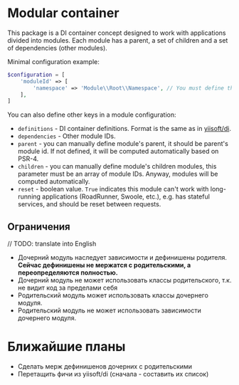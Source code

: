 # Modular container

This package is a DI container concept designed to work with applications divided into modules. Each module has 
a parent, a set of children and a set of dependencies (other modules).

Minimal configuration example:

```php
$configuration = [
    'moduleId' => [
        'namespace' => 'Module\\Root\\Namespace', // You must define the root namespace for the module.
    ],
]
```

You can also define other keys in a module configuration:
- `definitions` - DI container definitions. Format is the same as in [yiisoft/di](http://github.com/yiisoft/di).
- `dependencies` - Other module IDs.
- `parent` - you can manually define module's parent, it should be parent's module id. If not defined, it will be computed automatically based on PSR-4.
- `children` - you can manually define module's children modules, this parameter must be an array of module IDs. Anyway, modules will be computed automatically.
- `reset` - boolean value. `True` indicates this module can't work with long-running applications
(RoadRunner, Swoole, etc.), e.g. has stateful services, and should be reset between requests.

## Ограничения

// TODO: translate into English

- Дочерний модуль наследует зависимости и дефинишены родителя.
**Сейчас дефинишены не мержатся с родительскими, а переопределяются полностью.**
- Дочерний модуль не может использовать классы родительского, т.к. не видит код за пределами себя
- Родительский модуль может использовать классы дочернего модуля.
- Родительский модуль не может использовать зависимости дочернего модуля.

# Ближайшие планы
- Сделать мерж дефинишенов дочерних с родительскими
- Перетащить фичи из yiisoft/di (сначала - составить их список)
